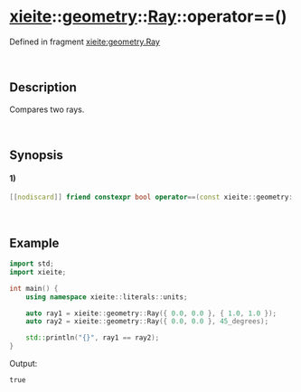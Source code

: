 # [xieite](../../../../../../xieite.md)\:\:[geometry](../../../../../../geometry.md)\:\:[Ray<Arithmetic>](../../../../ray.md)\:\:operator==\(\)
Defined in fragment [xieite:geometry.Ray](../../../../../../../src/geometry/ray.cpp)

&nbsp;

## Description
Compares two rays.

&nbsp;

## Synopsis
#### 1)
```cpp
[[nodiscard]] friend constexpr bool operator==(const xieite::geometry::Ray<Arithmetic>& ray1, const xieite::geometry::Ray<Arithmetic>& ray2) noexcept;
```

&nbsp;

## Example
```cpp
import std;
import xieite;

int main() {
    using namespace xieite::literals::units;

    auto ray1 = xieite::geometry::Ray({ 0.0, 0.0 }, { 1.0, 1.0 });
    auto ray2 = xieite::geometry::Ray({ 0.0, 0.0 }, 45_degrees);

    std::println("{}", ray1 == ray2);
}
```
Output:
```
true
```
